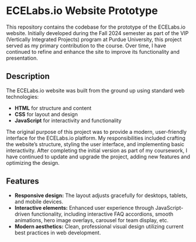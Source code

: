 # ECELabs.io Website Prototype

This repository contains the codebase for the prototype of the ECELabs.io website. Initially developed during the Fall 2024 semester as part of the VIP (Vertically Integrated Projects) program at Purdue University, this project served as my primary contribution to the course. Over time, I have continued to refine and enhance the site to improve its functionality and presentation.

## Description

The ECELabs.io website was built from the ground up using standard web technologies:  
- **HTML** for structure and content  
- **CSS** for layout and design  
- **JavaScript** for interactivity and functionality

The original purpose of this project was to provide a modern, user-friendly interface for the ECELabs.io platform. My responsibilities included crafting the website’s structure, styling the user interface, and implementing basic interactivity. After completing the initial version as part of my coursework, I have continued to update and upgrade the project, adding new features and optimizing the design.

## Features
- **Responsive design:** The layout adjusts gracefully for desktops, tablets, and mobile devices.  
- **Interactive elements:**  Enhanced user experience through JavaScript-driven functionality, including interactive FAQ accordions, smooth animations, hero image overlays, carousel for team display, etc.
- **Modern aesthetics:** Clean, professional visual design utilizing current best practices in web development.
